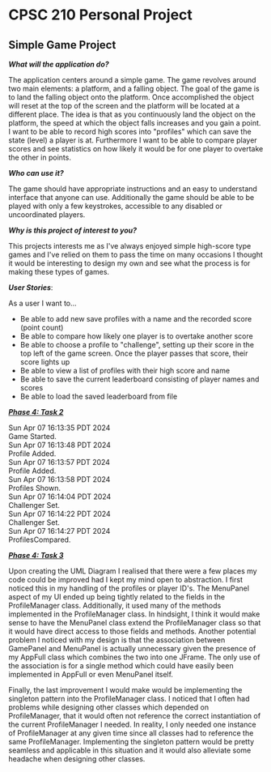 # CPSC 210 Personal Project

## Simple Game Project 

***What will the application do?***

The application centers around a simple game. The game revolves 
around two main elements: a platform, and a falling object. The
goal of the game is to land the falling object onto the platform.
Once accomplished the object will reset at the top of the screen 
and the platform will be located at a different place. The idea is
that as you continuously land the object on the platform, the speed
at which the object falls increases and you gain a point. I want 
to be able to record high scores into "profiles" which can save the 
state (level) a player is at. Furthermore I want to be able to 
compare player scores and see statistics on how likely it would be 
for one player to overtake the other in points.

***Who can use it?***

The game should have appropriate instructions and an easy to understand
interface that anyone can use. Additionally the game should be able
to be played with only a few keystrokes, accessible to any disabled 
or uncoordinated players.

***Why is this project of interest to you?***

This projects interests me as I've always enjoyed simple high-score
type games and I've relied on them to pass the time on many occasions
I thought it would be interesting to design my own and see what the
process is for making these types of games.

***User Stories***: 

As a user I want to...

- Be able to add new save profiles with a name and the recorded 
score (point count) 
- Be able to compare how likely one player is to overtake another score
- Be able to choose a profile to "challenge", setting up their score
in the top left of the game screen. Once the player passes that
score, their score lights up
- Be able to view a list of profiles with their high score and name
- Be able to save the current leaderboard consisting of player names and scores
- Be able to load the saved leaderboard from file

***<u> Phase 4: Task 2 </u>***

Sun Apr 07 16:13:35 PDT 2024 \
Game Started.\
Sun Apr 07 16:13:48 PDT 2024\
Profile Added. \
Sun Apr 07 16:13:57 PDT 2024 \
Profile Added. \
Sun Apr 07 16:13:58 PDT 2024 \
Profiles Shown. \
Sun Apr 07 16:14:04 PDT 2024 \
Challenger Set. \
Sun Apr 07 16:14:22 PDT 2024 \
Challenger Set. \
Sun Apr 07 16:14:27 PDT 2024 \
ProfilesCompared. 

***<u> Phase 4: Task 3 </u>***

Upon creating the UML Diagram I realised that there were a few places
my code could be improved had I kept my mind open to abstraction. 
I first noticed this in my handling of the profiles or player ID's.
The MenuPanel aspect of my UI ended up being tightly related to the
fields in the ProfileManager class. Additionally, it used many of the
methods implemented in the ProfileManager class. In hindsight, I think
it would make sense to have the MenuPanel class extend the ProfileManager
class so that it would have direct access to those fields and methods.
Another potential problem I noticed with my design is that the association 
between GamePanel and MenuPanel is actually unnecessary given the presence
of my AppFull class which combines the two into one JFrame. The only
use of the association is for a single method which could have easily
been implemented in AppFull or even MenuPanel itself. 

Finally, the last improvement I would make would be implementing the
singleton pattern into the ProfileManager class. I noticed that I 
often had problems while designing other classes which depended on 
ProfileManager, that it would often not reference the correct
instantiation of the current ProfileManager I needed. In reality, I only 
needed one instance of ProfileManager at any given time since all 
classes had to reference the same ProfileManager. Implementing the 
singleton pattern would be pretty seamless and applicable in this situation
and it would also alleviate some headache when designing other classes.